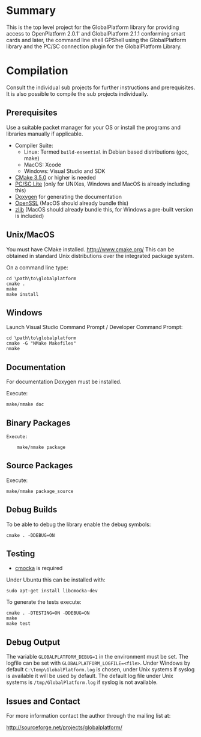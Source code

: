 # Summary

This is the top level project for the GlobalPlatform library for providing access to OpenPlatform 2.0.1' and GlobalPlatform 2.1.1 conforming smart cards and later, the command line shell GPShell using the GlobalPlatform library and the PC/SC connection plugin for the GlobalPlatform Library.

# Compilation

Consult the individual sub projects for further instructions and prerequisites. It is also possible to compile the sub projects individually.

## Prerequisites

Use a suitable packet manager for your OS or install the programs and libraries manually if applicable.

* Compiler Suite:
  * Linux: Termed `build-essential` in Debian based distributions (gcc, make)
  * MacOS: Xcode
  * Windows: Visual Studio and SDK
* [CMake 3.5.0](http://www.cmake.org/) or higher is needed
* [PC/SC Lite](https://pcsclite.apdu.fr) (only for UNIXes, Windows and MacOS is already including this)
* [Doxygen](www.doxygen.org/) for generating the documentation
* [OpenSSL](http://www.openssl.org/) (MacOS should already bundle this)
* [zlib](http://www.zlib.net/) (MacOS should already bundle this, for Windows a pre-built version is included)

## Unix/MacOS

You must have CMake installed. http://www.cmake.org/
This can be obtained in standard Unix distributions over the integrated package system.

On a command line type:

```
cd \path\to\globalplatform
cmake .
make
make install
```

## Windows

Launch Visual Studio Command Prompt / Developer Command Prompt:

```
cd \path\to\globalplatform
cmake -G "NMake Makefiles"  
nmake
```

## Documentation

For documentation Doxygen must be installed.

Execute:

    make/nmake doc

## Binary Packages

    Execute:

        make/nmake package

## Source Packages

Execute:

    make/nmake package_source

## Debug Builds

To be able to debug the library enable the debug symbols:

```
cmake . -DDEBUG=ON

```

## Testing

 * [cmocka](https://cmocka.org/) is required

Under Ubuntu this can be installed with:

    sudo apt-get install libcmocka-dev

To generate the tests execute:

```
cmake . -DTESTING=ON -DDEBUG=ON
make
make test
```

## Debug Output

The variable `GLOBALPLATFORM_DEBUG=1` in the environment must be set. The logfile can be set with `GLOBALPLATFORM_LOGFILE=<file>`. Under Windows by default `C:\Temp\GlobalPlatform.log` is chosen, under Unix systems if syslog is available it will be used by default. The default log file under Unix systems is `/tmp/GlobalPlatform.log` if syslog is not available.

## Issues and Contact

For more information contact the author through the mailing list at:

http://sourceforge.net/projects/globalplatform/
